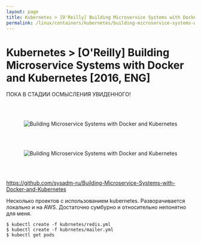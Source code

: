 ```yaml
---
layout: page
title: Kubernetes > [O'Reilly] Building Microservice Systems with Docker and Kubernetes [2016, ENG]
permalink: /linux/containers/kubernetes/building-microservice-systems-with-docker-and-kubernetes/
---
```


# Kubernetes > [O'Reilly] Building Microservice Systems with Docker and Kubernetes [2016, ENG]

ПОКА В СТАДИИ ОСМЫСЛЕНИЯ УВИДЕННОГО!

<br/><br/>

<div align="center">
    <img src="//files.sysadm.ru/img/linux/containers/kubernetes/building-microservice-systems-with-docker-and-kubernetes/pic1.png" border="0" alt="Building Microservice Systems with Docker and Kubernetes">
</div>

<br/><br/>


<div align="center">
    <img src="//files.sysadm.ru/img/linux/containers/kubernetes/building-microservice-systems-with-docker-and-kubernetes/pic2.png" border="0" alt="Building Microservice Systems with Docker and Kubernetes">
</div>

<br/><br/>


https://github.com/sysadm-ru/Building-Microservice-Systems-with-Docker-and-Kubernetes


Несколько проектов с использованием kubernetes. Разворачивается локально и на AWS. Достаточно сумбурно и относительно непонятно для меня.

    $ kubectl create -f kubrnetes/redis.yml
    $ kubectl create -f kubrnetes/mailer.yml
    $ kubectl get pods
